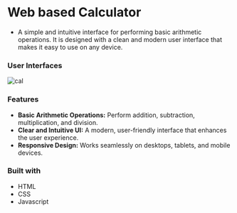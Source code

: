 # Web based Calculator
* A simple and intuitive interface for performing basic arithmetic operations. It is designed with a clean and modern user interface that makes it easy to use on any device.

### User Interfaces
![cal](https://github.com/malintha-induwara/web-calculator/assets/60071404/d22aa0b4-8b31-4a59-8808-edaba29243e2)

### Features
* **Basic Arithmetic Operations:** Perform addition, subtraction, multiplication, and division.
* **Clear and Intuitive UI:** A modern, user-friendly interface that enhances the user experience.
* **Responsive Design:** Works seamlessly on desktops, tablets, and mobile devices.

### Built with

* HTML
* CSS
* Javascript
